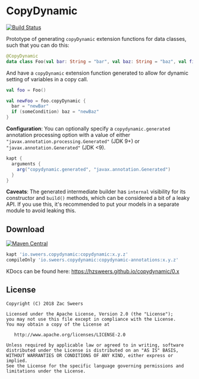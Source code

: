 CopyDynamic
===========

[![Build Status](https://travis-ci.org/hzsweers/copydynamic.svg?branch=master)](https://travis-ci.org/hzsweers/copydynamic)

Prototype of generating `copyDynamic` extension functions for data classes, such that you can do this:

```kotlin
@CopyDynamic
data class Foo(val bar: String = "bar", val baz: String = "baz", val fizz: String = "fizz")
```

And have a `copyDynamic` extension function generated to allow for dynamic setting of variables in a copy call.

```kotlin
val foo = Foo()

val newFoo = foo.copyDynamic {
  bar = "newBar"
  if (someCondition) baz = "newBaz"
}
```

**Configuration**: You can optionally specify a `copydynamic.generated` annotation processing option 
with a value of either `"javax.annotation.processing.Generated"` (JDK 9+) or `"javax.annotation.Generated"` (JDK <9).

```gradle
kapt {
  arguments {
    arg("copydynamic.generated", "javax.annotation.Generated")
  }
}
```

**Caveats**: The generated intermediate builder has `internal` visibility for its constructor and `build()` 
methods, which can be considered a bit of a leaky API. If you use this, it's recommended to put 
your models in a separate module to avoid leaking this.

Download
--------

[![Maven Central](https://img.shields.io/maven-central/v/io.sweers.copydynamic/copydynamic.svg)](https://mvnrepository.com/artifact/io.sweers.copydynamic/copydynamic)
```gradle
kapt 'io.sweers.copydynamic:copydynamic:x.y.z'
compileOnly 'io.sweers.copydynamic:copydynamic-annotations:x.y.z'
```

KDocs can be found here: https://hzsweers.github.io/copydynamic/0.x

License
-------

    Copyright (C) 2018 Zac Sweers

    Licensed under the Apache License, Version 2.0 (the "License");
    you may not use this file except in compliance with the License.
    You may obtain a copy of the License at

       http://www.apache.org/licenses/LICENSE-2.0

    Unless required by applicable law or agreed to in writing, software
    distributed under the License is distributed on an "AS IS" BASIS,
    WITHOUT WARRANTIES OR CONDITIONS OF ANY KIND, either express or implied.
    See the License for the specific language governing permissions and
    limitations under the License.
